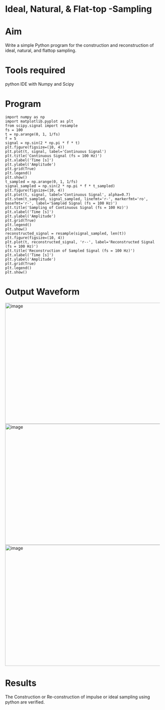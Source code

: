 # Ideal, Natural, & Flat-top -Sampling
# Aim
Write a simple Python program for the construction and reconstruction of ideal, natural, and flattop sampling.
# Tools required
python IDE with Numpy and Scipy
# Program
```
import numpy as np
import matplotlib.pyplot as plt
from scipy.signal import resample
fs = 100
t = np.arange(0, 1, 1/fs) 
f = 5
signal = np.sin(2 * np.pi * f * t)
plt.figure(figsize=(10, 4))
plt.plot(t, signal, label='Continuous Signal')
plt.title('Continuous Signal (fs = 100 Hz)')
plt.xlabel('Time [s]')
plt.ylabel('Amplitude')
plt.grid(True)
plt.legend()
plt.show()
t_sampled = np.arange(0, 1, 1/fs)
signal_sampled = np.sin(2 * np.pi * f * t_sampled)
plt.figure(figsize=(10, 4))
plt.plot(t, signal, label='Continuous Signal', alpha=0.7)
plt.stem(t_sampled, signal_sampled, linefmt='r-', markerfmt='ro', basefmt='r-', label='Sampled Signal (fs = 100 Hz)')
plt.title('Sampling of Continuous Signal (fs = 100 Hz)')
plt.xlabel('Time [s]')
plt.ylabel('Amplitude')
plt.grid(True)
plt.legend()
plt.show()
reconstructed_signal = resample(signal_sampled, len(t))
plt.figure(figsize=(10, 4))
plt.plot(t, reconstructed_signal, 'r--', label='Reconstructed Signal (fs = 100 Hz)')
plt.title('Reconstruction of Sampled Signal (fs = 100 Hz)')
plt.xlabel('Time [s]')
plt.ylabel('Amplitude')
plt.grid(True)
plt.legend()
plt.show()
```
# Output Waveform

<img width="866" height="393" alt="image" src="https://github.com/user-attachments/assets/94d7620a-7356-4780-9b86-464e12802b5c" />

<img width="866" height="393" alt="image" src="https://github.com/user-attachments/assets/902bcacb-8134-42c8-82ef-e2ac9424a251" />

<img width="866" height="393" alt="image" src="https://github.com/user-attachments/assets/ecf1756d-90b3-4c45-a6d4-970ba0dc3cda" />


# Results

The Construction or Re-construction of impulse or ideal sampling using python are verified.


